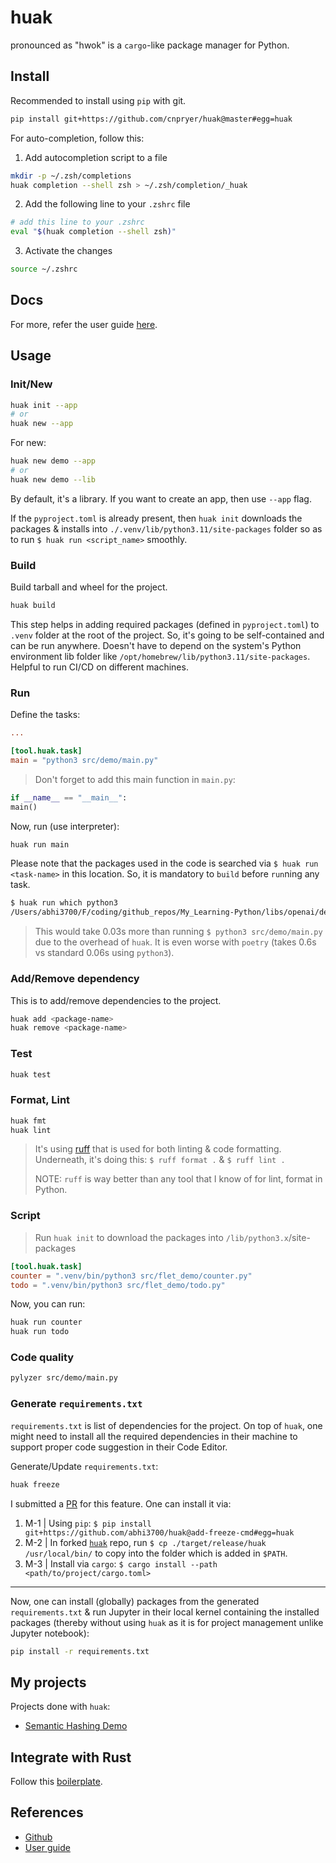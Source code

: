 # huak

pronounced as "hwok" is a `cargo`-like package manager for Python.

## Install

Recommended to install using `pip` with git.

```sh
pip install git+https://github.com/cnpryer/huak@master#egg=huak
```

For auto-completion, follow this:

1. Add autocompletion script to a file

```sh
mkdir -p ~/.zsh/completions
huak completion --shell zsh > ~/.zsh/completion/_huak
```

2. Add the following line to your `.zshrc` file

```sh
# add this line to your .zshrc
eval "$(huak completion --shell zsh)"
```

3. Activate the changes

```sh
source ~/.zshrc
```

## Docs

For more, refer the user guide [here](https://github.com/cnpryer/huak/blob/master/docs/user_guide.md).

## Usage

### Init/New

```sh
huak init --app
# or
huak new --app
```

For new:

```sh
huak new demo --app
# or
huak new demo --lib
```

By default, it's a library. If you want to create an app, then use `--app` flag.

If the `pyproject.toml` is already present, then `huak init` downloads the packages & installs into `./.venv/lib/python3.11/site-packages` folder so as to run `$ huak run <script_name>` smoothly.

### Build

Build tarball and wheel for the project.

```sh
huak build
```

This step helps in adding required packages (defined in `pyproject.toml`) to `.venv` folder at the root of the project. So, it's going to be self-contained and can be run anywhere. Doesn't have to depend on the system's Python environment lib folder like `/opt/homebrew/lib/python3.11/site-packages`. Helpful to run CI/CD on different machines.

### Run

Define the tasks:

```toml
...

[tool.huak.task]
main = "python3 src/demo/main.py"
```

> Don't forget to add this main function in `main.py`:

```python
if __name__ == "__main__":
main()
```

Now, run (use interpreter):

```sh
huak run main
```

Please note that the packages used in the code is searched via `$ huak run <task-name>` in this location. So, it is mandatory to `build` before `run`ning any task.

```sh
$ huak run which python3
/Users/abhi3700/F/coding/github_repos/My_Learning-Python/libs/openai/demo/.venv/bin/python3
```

> This would take 0.03s more than running `$ python3 src/demo/main.py` due to the overhead of `huak`. It is even worse with `poetry` (takes 0.6s vs standard 0.06s using `python3`).

### Add/Remove dependency

This is to add/remove dependencies to the project.

```sh
huak add <package-name>
huak remove <package-name>
```

### Test

```sh
huak test
```

### Format, Lint

```sh
huak fmt
huak lint
```

> It's using [ruff](https://github.com/astral-sh/ruff) that is used for both linting & code formatting. <br/>
> Underneath, it's doing this: `$ ruff format .` & `$ ruff lint .` <br/>
>
> NOTE: `ruff` is way better than any tool that I know of for lint, format in Python. <br/>

### Script

> Run `huak init` to download the packages into  `/lib/python3.x`/site-packages

```toml
[tool.huak.task]
counter = ".venv/bin/python3 src/flet_demo/counter.py"
todo = ".venv/bin/python3 src/flet_demo/todo.py"
```

Now, you can run:

```sh
huak run counter
huak run todo
```

### Code quality

```sh
pylyzer src/demo/main.py
```

### Generate `requirements.txt`

`requirements.txt` is list of dependencies for the project. On top of `huak`, one might need to install all the required dependencies in their machine to support proper code suggestion in their Code Editor.

Generate/Update `requirements.txt`:

```sh
huak freeze
```

I submitted a [PR](https://github.com/cnpryer/huak/pull/897) for this feature. One can install it via:

1. M-1 | Using `pip`: `$ pip install git+https://github.com/abhi3700/huak@add-freeze-cmd#egg=huak`
2. M-2 | In forked [`huak`](https://github.com/abhi3700/huak) repo, run `$ cp ./target/release/huak /usr/local/bin/` to copy into the folder which is added in `$PATH`.
3. M-3 | Install via `cargo`: `$ cargo install --path <path/to/project/cargo.toml>`

---

Now, one can install (globally) packages from the generated `requirements.txt` & run Jupyter in their local kernel containing the installed packages (thereby without using `huak` as it is for project management unlike Jupyter notebook):

```sh
pip install -r requirements.txt
```

## My projects

Projects done with `huak`:

- [Semantic Hashing Demo](https://github.com/abhi3700/semantic-hashing-demo)

## Integrate with Rust

Follow this [boilerplate](https://github.com/abhi3700/rusty-py-boilerplate).

## References

- [Github](https://github.com/cnpryer/huak/)
- [User guide](https://github.com/cnpryer/huak/blob/master/docs/user_guide.md)
